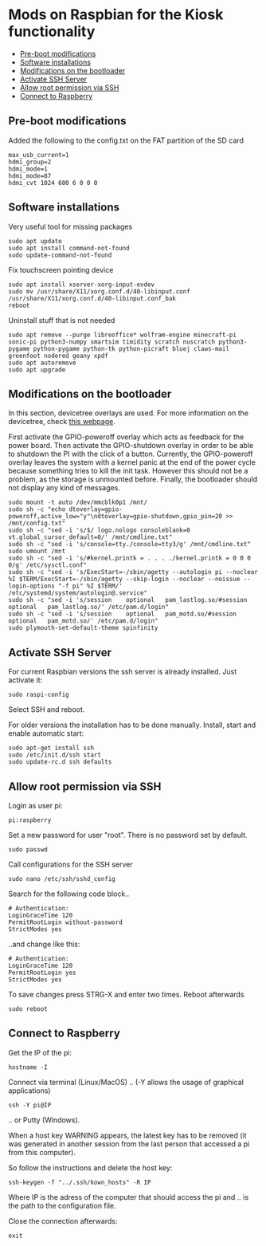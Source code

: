 # Mods on Raspbian for the Kiosk functionality

- [Pre-boot modifications](#pre-boot-modifications)
- [Software installations](#software-installations)
- [Modifications on the bootloader](#modifications-on-the-bootloader)
- [Activate SSH Server](#activate-ssh-server)
- [Allow root permission via SSH](#allow-root-permission)
- [Connect to Raspberry](#connect-to-rasperry)

## Pre-boot modifications

Added the following to the config.txt on the FAT partition of the SD card

```
max_usb_current=1
hdmi_group=2
hdmi_mode=1
hdmi_mode=87
hdmi_cvt 1024 600 6 0 0 0
```

## Software installations

Very useful tool for missing packages
```shell
sudo apt update
sudo apt install command-not-found
sudo update-command-not-found
```

Fix touchscreen pointing device
```shell
sudo apt install xserver-xorg-input-evdev
sudo mv /usr/share/X11/xorg.conf.d/40-libinput.conf /usr/share/X11/xorg.conf.d/40-libinput.conf_bak
reboot
```

Uninstall stuff that is not needed
```shell
sudo apt remove --purge libreoffice* wolfram-engine minecraft-pi sonic-pi python3-numpy smartsim timidity scratch nuscratch python3-pygame python-pygame python-tk python-picraft bluej claws-mail greenfoot nodered geany xpdf
sudo apt autoremove
sudo apt upgrade
```

## Modifications on the bootloader

In this section, devicetree overlays are used. For more information on the devicetree, check [this webpage](https://www.raspberrypi.org/documentation/configuration/device-tree.md).

First activate the GPIO-poweroff overlay which acts as feedback for the power board. Then activate the GPIO-shutdown overlay in order to be able to shutdown the PI with the click of a button.
Currently, the GPIO-poweroff overlay leaves the system with a kernel panic at the end of the power cycle because something tries to kill the init task. However this should not be a problem, as the storage is unmounted before.
Finally, the bootloader should not display any kind of messages.

```shell
sudo mount -t auto /dev/mmcblk0p1 /mnt/
sudo sh -c "echo dtoverlay=gpio-poweroff,active_low="y"\ndtoverlay=gpio-shutdown,gpio_pin=20 >> /mnt/config.txt"
sudo sh -c "sed -i 's/$/ logo.nologo consoleblank=0 vt.global_cursor_default=0/' /mnt/cmdline.txt"
sudo sh -c "sed -i 's/console=tty./console=tty3/g' /mnt/cmdline.txt"
sudo umount /mnt
sudo sh -c "sed -i 's/#kernel.printk = . . . ./kernel.printk = 0 0 0 0/g' /etc/sysctl.conf"
sudo sh -c "sed -i 's/ExecStart=-/sbin/agetty --autologin pi --noclear %I $TERM/ExecStart=-/sbin/agetty --skip-login --noclear --noissue --login-options "-f pi" %I $TERM/' /etc/systemd/system/autologin@.service"
sudo sh -c "sed -i 's/session    optional   pam_lastlog.so/#session    optional   pam_lastlog.so/' /etc/pam.d/login"
sudo sh -c "sed -i 's/session    optional   pam_motd.so/#session    optional   pam_motd.so/' /etc/pam.d/login"
sudo plymouth-set-default-theme spinfinity
```

## Activate SSH Server

For current Raspbian versions the ssh server is already installed. Just activate it:

```shell
sudo raspi-config
```

Select SSH and reboot.

For older versions the installation has to be done manually. Install, start and enable automatic start:

```shell
sudo apt-get install ssh
sudo /etc/init.d/ssh start
sudo update-rc.d ssh defaults
```

## Allow root permission via SSH

Login as user pi:

```shell
pi:raspberry
```

Set a new password for user "root". There is no password set by default.

```shell
sudo passwd
```

Call configurations for the SSH server

```shell
sudo nano /etc/ssh/sshd_config
```

Search for the following code block..

```shell
# Authentication:
LoginGraceTime 120
PermitRootLogin without-password
StrictModes yes
```
..and change like this:

```shell
# Authentication:
LoginGraceTime 120
PermitRootLogin yes
StrictModes yes
```

To save changes press STRG-X and enter two times.
Reboot afterwards

```shell
sudo reboot
```


## Connect to Raspberry

Get the IP of the pi:

```shell
hostname -I
```

Connect via terminal (Linux/MacOS) ..
(-Y allows the usage of graphical applications)

```shell
ssh -Y pi@IP
```
.. or Putty (Windows).

When a host key WARNING appears, the latest key has to be removed (it was generated in another session from the last person that accessed a pi from this computer).

So follow the instructions and delete the host key:

```shell
ssh-keygen -f "../.ssh/kown_hosts" -R IP
``` 

Where IP is the adress of the computer that should access the pi and .. is the path to the configuration file.

Close the connection afterwards:

```shell
exit
```
